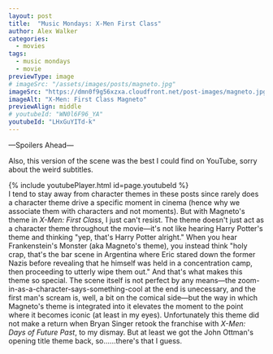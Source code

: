 ```yaml
---
layout: post
title:  "Music Mondays: X-Men First Class"
author: Alex Walker
categories:
  - movies
tags:
  - music mondays
  - movie
previewType: image
# imageSrc: "/assets/images/posts/magneto.jpg"
imageSrc: "https://dmn0f9g56xzxa.cloudfront.net/post-images/magneto.jpg"
imageAlt: "X-Men: First Class Magneto"
previewAlign: middle
# youtubeId: "WN0l6F96_YA"
youtubeId: "LHxGuYITd-k"
---
```

—Spoilers Ahead—

Also, this version of the scene was the best I could find on YouTube, sorry about the weird subtitles.
<!-- Also, this Spanish version of the scene is the best I could find on youtube, sorry about that. -->
{% include youtubePlayer.html id=page.youtubeId %}
<br>
I tend to stay away from character themes in these posts since rarely does a character theme drive a specific moment in cinema (hence why we associate them with characters and not moments). But with Magneto's theme in _X-Men: First Class_, I just can't resist. The theme doesn't just act as a character theme throughout the movie—it's not like hearing Harry Potter's theme and thinking "yep, that's Harry Potter alright." When you hear Frankenstein's Monster (aka Magneto's theme), you instead think "holy crap, that's the bar scene in Argentina where Eric stared down the former Nazis before revealing that he himself was held in a concentration camp, then proceeding to utterly wipe them out." And that's what makes this theme so special. The scene itself is not perfect by any means—the zoom-in-as-a-character-says-something-cool at the end is unecessary, and the first man's scream is, well, a bit on the comical side—but the way in which Magneto's theme is integrated into it elevates the moment to the point where it becomes iconic (at least in my eyes). Unfortunately this theme did not make a return when Bryan Singer retook the franchise with _X-Men: Days of Future Past_, to my dismay. But at least we got the John Ottman's opening title theme back, so......there's that I guess.
